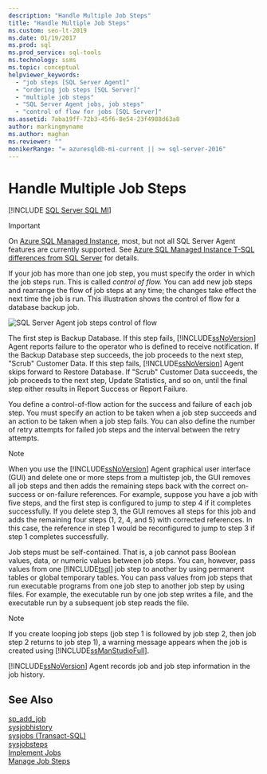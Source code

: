 ```yaml
---
description: "Handle Multiple Job Steps"
title: "Handle Multiple Job Steps"
ms.custom: seo-lt-2019
ms.date: 01/19/2017
ms.prod: sql
ms.prod_service: sql-tools
ms.technology: ssms
ms.topic: conceptual
helpviewer_keywords: 
  - "job steps [SQL Server Agent]"
  - "ordering job steps [SQL Server]"
  - "multiple job steps"
  - "SQL Server Agent jobs, job steps"
  - "control of flow for jobs [SQL Server]"
ms.assetid: 7aba19ff-72b3-45f6-8e54-23f4988d63a8
author: markingmyname
ms.author: maghan
ms.reviewer: ""
monikerRange: "= azuresqldb-mi-current || >= sql-server-2016"
---
```

# Handle Multiple Job Steps
[!INCLUDE [SQL Server SQL MI](../../includes/applies-to-version/sql-asdbmi.md)]

> [!IMPORTANT]  
> On [Azure SQL Managed Instance](/azure/sql-database/sql-database-managed-instance), most, but not all SQL Server Agent features are currently supported. See [Azure SQL Managed Instance T-SQL differences from SQL Server](/azure/sql-database/sql-database-managed-instance-transact-sql-information#sql-server-agent) for details.

If your job has more than one job step, you must specify the order in which the job steps run. This is called *control of flow.* You can add new job steps and rearrange the flow of job steps at any time; the changes take effect the next time the job is run. This illustration shows the control of flow for a database backup job.  
  
![SQL Server Agent job steps control of flow](../../ssms/agent/media/dbflow01.gif "SQL Server Agent job steps control of flow")  
  
The first step is Backup Database. If this step fails, [!INCLUDE[ssNoVersion](../../includes/ssnoversion-md.md)] Agent reports failure to the operator who is defined to receive notification. If the Backup Database step succeeds, the job proceeds to the next step, "Scrub" Customer Data. If this step fails, [!INCLUDE[ssNoVersion](../../includes/ssnoversion-md.md)] Agent skips forward to Restore Database. If "Scrub" Customer Data succeeds, the job proceeds to the next step, Update Statistics, and so on, until the final step either results in Report Success or Report Failure.  
  
You define a control-of-flow action for the success and failure of each job step. You must specify an action to be taken when a job step succeeds and an action to be taken when a job step fails. You can also define the number of retry attempts for failed job steps and the interval between the retry attempts.  
  
> [!NOTE]  
> When you use the [!INCLUDE[ssNoVersion](../../includes/ssnoversion-md.md)] Agent graphical user interface (GUI) and delete one or more steps from a multistep job, the GUI removes all job steps and then adds the remaining steps back with the correct on-success or on-failure references. For example, suppose you have a job with five steps, and the first step is configured to jump to step 4 if it completes successfully. If you delete step 3, the GUI removes all steps for this job and adds the remaining four steps (1, 2, 4, and 5) with corrected references. In this case, the reference in step 1 would be reconfigured to jump to step 3 if step 1 completes successfully.  
  
Job steps must be self-contained. That is, a job cannot pass Boolean values, data, or numeric values between job steps. You can, however, pass values from one [!INCLUDE[tsql](../../includes/tsql-md.md)] job step to another by using permanent tables or global temporary tables. You can pass values from job steps that run executable programs from one job step to another job step by using files. For example, the executable run by one job step writes a file, and the executable run by a subsequent job step reads the file.  
  
> [!NOTE]  
> If you create looping job steps (job step 1 is followed by job step 2, then job step 2 returns to job step 1), a warning message appears when the job is created using [!INCLUDE[ssManStudioFull](../../includes/ssmanstudiofull-md.md)].  
  
[!INCLUDE[ssNoVersion](../../includes/ssnoversion-md.md)] Agent records job and job step information in the job history.  
  
## See Also  
[sp_add_job](../../relational-databases/system-stored-procedures/sp-add-job-transact-sql.md)  
[sysjobhistory](../../relational-databases/system-tables/dbo-sysjobhistory-transact-sql.md)  
[sysjobs (Transact-SQL)](../../relational-databases/system-tables/dbo-sysjobs-transact-sql.md)  
[sysjobsteps](../../relational-databases/system-tables/dbo-sysjobsteps-transact-sql.md)  
[Implement Jobs](../../ssms/agent/implement-jobs.md)  
[Manage Job Steps](../../ssms/agent/manage-job-steps.md)  
